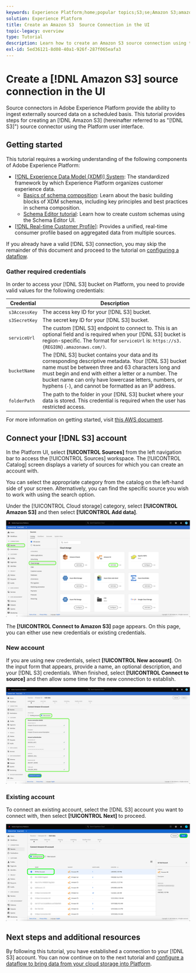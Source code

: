 ```yaml
---
keywords: Experience Platform;home;popular topics;S3;se;Amazon S3;amazon s3
solution: Experience Platform
title: Create an Amazon S3  Source Connection in the UI
topic-legacy: overview
type: Tutorial
description: Learn how to create an Amazon S3 source connection using the Adobe Experience Platform UI.
exl-id: 5ed36121-8d08-40a1-926f-287f065eafa3
---
```

# Create a [!DNL Amazon S3] source connection in the UI

Source connectors in Adobe Experience Platform provide the ability to ingest externally sourced data on a scheduled basis. This tutorial provides steps for creating an [!DNL Amazon S3]  (hereinafter referred to as "[!DNL S3]") source connector using the Platform user interface.

## Getting started

This tutorial requires a working understanding of the following components of Adobe Experience Platform:

- [[!DNL Experience Data Model (XDM)] System](../../../../../xdm/home.md): The standardized framework by which Experience Platform organizes customer experience data.
  - [Basics of schema composition](../../../../../xdm/schema/composition.md): Learn about the basic building blocks of XDM schemas, including key principles and best practices in schema composition.
  - [Schema Editor tutorial](../../../../../xdm/tutorials/create-schema-ui.md): Learn how to create custom schemas using the Schema Editor UI.
- [[!DNL Real-time Customer Profile]](../../../../../profile/home.md): Provides a unified, real-time consumer profile based on aggregated data from multiple sources.

If you already have a valid [!DNL S3] connection, you may skip the remainder of this document and proceed to the tutorial on [configuring a dataflow](../../dataflow/batch/cloud-storage.md).

### Gather required credentials

In order to access your [!DNL S3] bucket on Platform, you need to provide valid values for the following credentials:

| Credential | Description |
| ---------- | ----------- |
| `s3AccessKey` | The access key ID for your [!DNL S3] bucket. |
| `s3SecretKey` | The secret key ID for your [!DNL S3] bucket. |
| `serviceUrl` | The custom [!DNL S3] endpoint to connect to. This is an optional field and is required when your [!DNL S3] bucket is region-specific. The format for `serviceUrl` is: `https://s3.{REGION}.amazonaws.com/)`. |
| `bucketName` | The [!DNL S3] bucket contains your data and its corresponding descriptive metadata. Your [!DNL S3] bucket name must be between three and 63 characters long and must begin and end with either a letter or a number. The bucket name can only have lowercase letters, numbers, or hyphens (`-`), and cannot be formatted as an IP address. |
| `folderPath` | The path to the folder in your [!DNL S3] bucket where your data is stored. This credential is required when the user has restricted access. |

For more information on getting started, visit [this AWS document](https://aws.amazon.com/blogs/security/wheres-my-secret-access-key/).

## Connect your [!DNL S3] account

In the Platform UI, select **[!UICONTROL Sources]** from the left navigation bar to access the [!UICONTROL Sources] workspace. The [!UICONTROL Catalog] screen displays a variety of sources for which you can create an account with.

You can select the appropriate category from the catalog on the left-hand side of your screen. Alternatively, you can find the specific source you wish to work with using the search option.

Under the [!UICONTROL Cloud storage] category, select **[!UICONTROL Amazon S3]** and then select **[!UICONTROL Add data]**.

![catalog](../../../../images/tutorials/create/s3/catalog.png)

The **[!UICONTROL Connect to Amazon S3]** page appears. On this page, you can either use new credentials or existing credentials.

### New account

If you are using new credentials, select **[!UICONTROL New account]**. On the input form that appears, provide a name, an optional description, and your [!DNL S3] credentials. When finished, select **[!UICONTROL Connect to source]** and then allow some time for the new connection to establish.

![connect](../../../../images/tutorials/create/s3/connect.png)

### Existing account

To connect an existing account, select the [!DNL S3] account you want to connect with, then select **[!UICONTROL Next]** to proceed.

![existing](../../../../images/tutorials/create/s3/existing.png)

## Next steps and additional resources

By following this tutorial, you have established a connection to your [!DNL S3] account. You can now continue on to the next tutorial and [configure a dataflow to bring data from your cloud storage into Platform](../../dataflow/batch/cloud-storage.md).
